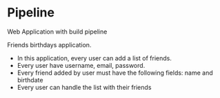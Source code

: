 # Pipeline
Web Application with build pipeline

Friends birthdays application.
- In this application, every user can 
add a list of friends.
- Every user have username, email, password.
- Every friend added by user must have the
following fields: name and birthdate
- Every user can handle the list with 
their friends
